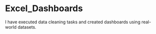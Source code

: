 # Excel_Dashboards


I have executed data cleaning tasks and created dashboards using real-world datasets.
